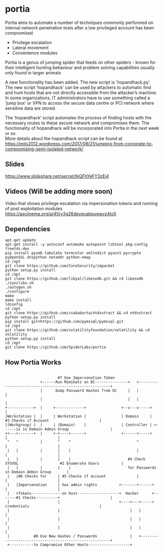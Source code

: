 # portia

Portia aims to automate a number of techniques commonly performed on internal network penetration tests after a low privileged account has been compromised
- Privilege escalation
- Lateral movement
- Convenience modules

Portia is a genus of jumping spider that feeds on other spiders - known for their intelligent hunting behaviour and problem solving capabilities usually only found in larger animals
  
A new functionality has been added.  The new script is 'hopandhack.py'.  
The new script ‘hopandhack‘ can be used by attackers to automatic find and hunt hosts that are not directly accessible from the attacker’s machine.  In some organizations, IT administrators have to use something called a ‘jump box’ or VPN to access the secure data centre or PCI network where sensitive data are stored.  
  
The ‘hopandhack’ script automates the process of finding hosts with the necessary routes to these secure network and compromises them.  The functionality of hopandhack will be incorporated into Portia in the next week or so.  
More details about the hopandhack script can be found at https://milo2012.wordpress.com/2017/09/21/jumping-from-corporate-to-compromising-semi-isolated-network/  
  
## Slides
https://www.slideshare.net/secret/tkQFhYeFY3zEi4  
  
## Videos (Will be adding more soon)  
Video that shows privilege escalation via impersonation tokens and running of post exploitation modules  
https://asciinema.org/a/45ry3g26devqcabpugwyz4to5  

## Dependencies

```
apt-get update
apt-get install -y autoconf automake autopoint libtool pkg-config freetds-dev
pip install pysmb tabulate termcolor xmltodict pyasn1 pycrypto pyOpenSSL dnspython netaddr python-nmap
cd /opt
git clone https://github.com/CoreSecurity/impacket
python setup.py install
cd /opt
git clone https://github.com/libyal/libesedb.git && cd libesedb
./synclibs.sh
./autogen.sh
./configure 
make
make install
ldconfig
cd /opt
git clone https://github.com/csababarta/ntdsxtract && cd ntdsxtract
python setup.py install
pip install git+https://github.com/pymssql/pymssql.git
cd /opt
git clone https://github.com/volatilityfoundation/volatility && cd volatility
python setup.py install
cd /opt
git clone https://github.com/SpiderLabs/portia
```
  
## How Portia Works
```

                        #7 Use Impersonation Token
                +------Run Mimikatz on DC---------------+   +---------------------------------------------------------+
                |      Dump Password Hashes from DC     |   |                                                         |
                |                                       |   |                                                         |
+------------+  |     +-------------+                +--v---v-----+                                                   |
|Workstation |  |     | Workstation |                | Domain     |        #3 Checks if Account                       |
|(Workgroup) |  |     | (Domain)    |                | Controller | <------is in Domain Admin Group                   |
++---+-------+  |     +-+----+------+                +------+-----+                           |                       |
 ^   ^          |       ^    ^                              ^                                 |                       |
 |   |          |       |    |                              |                                 |                       |
 |   |          |       |    |                          #4 Check SYSVOL                   #2 Enumerate Users          |
 |   |          |       |    |                          for Passwords                     in Domain Admin Group       |
 |   |#6 Checks for     | #5 Checks if account              |                                 |                       |
 |   |Impersonation     | has admin rights          +-------+------+                          |                       |
 |   +Tokens--------------on host-------------------+  Hacker      +-------#1 Checks----------+                       |
 |                      |                           +----+---+-----+       credentials                                |
 |                      |                                |   |                                                        |
 |                      |                                |   |                                                        |
 |                      |                                |   |                                                        |
 |           #8 Use New Hashes / Passwords               |   +--------------------------------------------------------+
 +-----------to Compromise Other Hosts-------------------+
```
